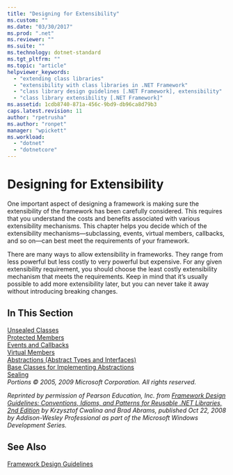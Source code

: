 ```yaml
---
title: "Designing for Extensibility"
ms.custom: ""
ms.date: "03/30/2017"
ms.prod: ".net"
ms.reviewer: ""
ms.suite: ""
ms.technology: dotnet-standard
ms.tgt_pltfrm: ""
ms.topic: "article"
helpviewer_keywords: 
  - "extending class libraries"
  - "extensibility with class libraries in .NET Framework"
  - "class library design guidelines [.NET Framework], extensibility"
  - "class library extensibility [.NET Framework]"
ms.assetid: 1cdb8740-871a-456c-9bd9-db96ca8d79b3
caps.latest.revision: 11
author: "rpetrusha"
ms.author: "ronpet"
manager: "wpickett"
ms.workload: 
  - "dotnet"
  - "dotnetcore"
---
```

# Designing for Extensibility
One important aspect of designing a framework is making sure the extensibility of the framework has been carefully considered. This requires that you understand the costs and benefits associated with various extensibility mechanisms. This chapter helps you decide which of the extensibility mechanisms—subclassing, events, virtual members, callbacks, and so on—can best meet the requirements of your framework.  
  
 There are many ways to allow extensibility in frameworks. They range from less powerful but less costly to very powerful but expensive. For any given extensibility requirement, you should choose the least costly extensibility mechanism that meets the requirements. Keep in mind that it’s usually possible to add more extensibility later, but you can never take it away without introducing breaking changes.  
  
## In This Section  
 [Unsealed Classes](../../../docs/standard/design-guidelines/unsealed-classes.md)  
 [Protected Members](../../../docs/standard/design-guidelines/protected-members.md)  
 [Events and Callbacks](../../../docs/standard/design-guidelines/events-and-callbacks.md)  
 [Virtual Members](../../../docs/standard/design-guidelines/virtual-members.md)  
 [Abstractions (Abstract Types and Interfaces)](../../../docs/standard/design-guidelines/abstractions-abstract-types-and-interfaces.md)  
 [Base Classes for Implementing Abstractions](../../../docs/standard/design-guidelines/base-classes-for-implementing-abstractions.md)  
 [Sealing](../../../docs/standard/design-guidelines/sealing.md)  
 *Portions © 2005, 2009 Microsoft Corporation. All rights reserved.*  
  
 *Reprinted by permission of Pearson Education, Inc. from [Framework Design Guidelines: Conventions, Idioms, and Patterns for Reusable .NET Libraries, 2nd Edition](https://www.informit.com/store/framework-design-guidelines-conventions-idioms-and-9780321545619) by Krzysztof Cwalina and Brad Abrams, published Oct 22, 2008 by Addison-Wesley Professional as part of the Microsoft Windows Development Series.*  
  
## See Also  
 [Framework Design Guidelines](../../../docs/standard/design-guidelines/index.md)
